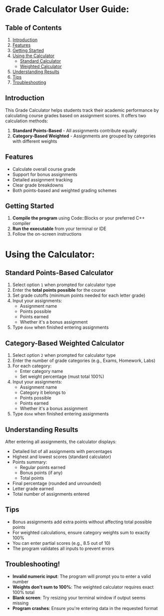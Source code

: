 # Grade Calculator User Guide:

## Table of Contents
1. [Introduction](#Introduction)
2. [Features](#Features)
3. [Getting Started](#Getting-Started)
4. [Using the Calculator](#Using-The-Calculator)
   - [Standard Calculator](#Standard-Points-Based-Calculator)
   - [Weighted Calculator](#Category-Based-Weighted-Calculator)
5. [Understanding Results](#Understanding-Results)
6. [Tips](#Tips)
7. [Troubleshooting](#Troubleshooting)



## Introduction
This Grade Calculator helps students track their academic performance by calculating course grades based on assignment scores. It offers two calculation methods:
1. **Standard Points-Based** - All assignments contribute equally
2. **Category-Based Weighted** - Assignments are grouped by categories with different weights



## Features
- Calculate overall course grade
- Support for bonus assignments
- Detailed assignment tracking
- Clear grade breakdowns
- Both points-based and weighted grading schemes



## Getting Started
1. **Compile the program** using Code::Blocks or your preferred C++ compiler
2. **Run the executable** from your terminal or IDE
3. Follow the on-screen instructions



# Using the Calculator:

## Standard Points-Based Calculator
1. Select option `1` when prompted for calculator type
2. Enter the **total points possible** for the course
3. Set grade cutoffs (minimum points needed for each letter grade)
4. Input your assignments:
   - Assignment name
   - Points possible
   - Points earned
   - Whether it's a bonus assignment
5. Type `done` when finished entering assignments

## Category-Based Weighted Calculator
1. Select option `2` when prompted for calculator type
2. Enter the number of grade categories (e.g., Exams, Homework, Labs)
3. For each category:
   - Enter category name
   - Set weight percentage (must total 100%)
4. Input your assignments:
   - Assignment name
   - Category it belongs to
   - Points possible
   - Points earned
   - Whether it's a bonus assignment
5. Type `done` when finished entering assignments



## Understanding Results
After entering all assignments, the calculator displays:
- Detailed list of all assignments with percentages
- Highest and lowest scores (standard calculator)
- Points summary:
  - Regular points earned
  - Bonus points (if any)
  - Total points
- Final percentage (rounded and unrounded)
- Letter grade earned
- Total number of assignments entered



## Tips
- Bonus assignments add extra points without affecting total possible points
- For weighted calculations, ensure category weights sum to exactly 100%
- You can enter partial scores (e.g., 8.5 out of 10)
- The program validates all inputs to prevent errors



## Troubleshooting!
- **Invalid numeric input**: The program will prompt you to enter a valid number
- **Weights don't sum to 100%**: The weighted calculator requires exact 100% total
- **Blank screen**: Try resizing your terminal window if output seems missing
- **Program crashes**: Ensure you're entering data in the requested format

